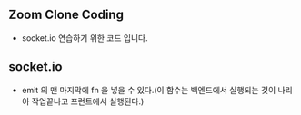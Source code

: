 ## Zoom Clone Coding

- socket.io 연습하기 위한 코드 입니다.

## socket.io

- emit 의 맨 마지막에 fn 을 넣을 수 있다.(이 함수는 백엔드에서 실행되는 것이 나리아 작업끝나고 프런트에서 실행된다.)
